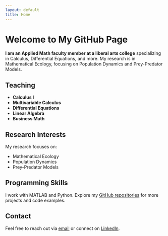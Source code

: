 ```yaml
---
layout: default
title: Home
---
```


# Welcome to My GitHub Page

**I am an Applied Math faculty member at a liberal arts college** specializing in Calculus, Differential Equations, and more. My research is in Mathematical Ecology, focusing on Population Dynamics and Prey-Predator Models.

## Teaching
- **Calculus I**
- **Multivariable Calculus**
- **Differential Equations**
- **Linear Algebra**
- **Business Math**

## Research Interests
My research focuses on:
- Mathematical Ecology
- Population Dynamics
- Prey-Predator Models

## Programming Skills
I work with MATLAB and Python. Explore my [GitHub repositories](https://github.com/username?tab=repositories) for more projects and code examples.

## Contact
Feel free to reach out via [email](mailto:your.email@domain.com) or connect on [LinkedIn](https://linkedin.com/in/yourprofile).

